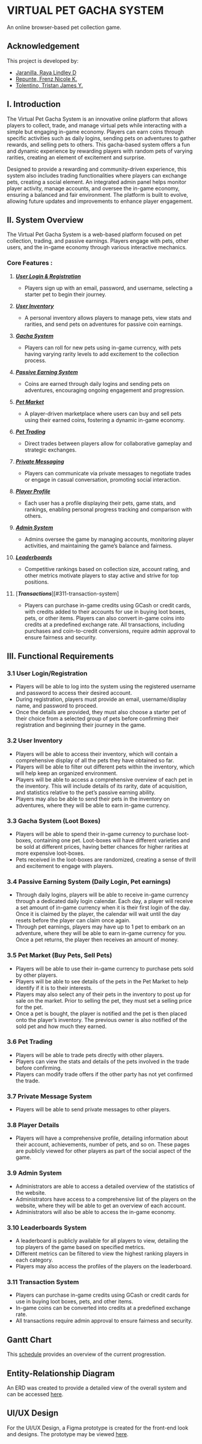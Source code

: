 # VIRTUAL PET GACHA SYSTEM
An online browser-based pet collection game.

## Acknowledgement
This project is developed by:
- [Jaranilla, Raya Lindley D](https://github.com/rayalindley)
- [Repunte, Frenz Nicole K.](https://github.com/chimaryder)
- [Tolentino, Tristan James Y.](https://github.com/tr-ggr)

## I. Introduction

<p>
The Virtual Pet Gacha System is an innovative online platform that allows players to collect, trade, and manage virtual pets while interacting with a simple but engaging in-game economy. Players can earn coins through specific activities such as daily logins, sending pets on adventures to gather rewards, and selling pets to others. This gacha-based system offers a fun and dynamic experience by rewarding players with random pets of varying rarities, creating an element of excitement and surprise.
</p>

<p>
Designed to provide a rewarding and community-driven experience, this system also includes trading functionalities where players can exchange pets, creating a social element. An integrated admin panel helps monitor player activity, manage accounts, and oversee the in-game economy, ensuring a balanced and fair environment. The platform is built to evolve, allowing future updates and improvements to enhance player engagement.
</p>

## II. System Overview
The Virtual Pet Gacha System is a web-based platform focused on pet collection, trading, and passive earnings. Players engage with pets, other users, and the in-game economy through various interactive mechanics.

### Core Features :
1. [***User Login & Registration***](#31-user-loginregistration)
    - Players sign up with an email, password, and username, selecting a starter pet to begin their journey.
      
2. [***User Inventory***](#32-user-inventory)
    - A personal inventory allows players to manage pets, view stats and rarities, and send pets on adventures for passive coin earnings.
      
3. [***Gacha System***](#33-gacha-system-loot-boxes)
    - Players can roll for new pets using in-game currency, with pets having varying rarity levels to add excitement to the collection process.
      
4. [***Passive Earning System***](#34-passive-earning-system-daily-login-pet-earnings)
    - Coins are earned through daily logins and sending pets on adventures, encouraging ongoing engagement and progression.
      
5. [***Pet Market***](#35-pet-market-buy-pets-sell-pets)
    - A player-driven marketplace where users can buy and sell pets using their earned coins, fostering a dynamic in-game economy.
      
6. [***Pet Trading***](#36-pet-trading)
    - Direct trades between players allow for collaborative gameplay and strategic exchanges.
      
7. [***Private Messaging***](#37-private-message-system)
    - Players can communicate via private messages to negotiate trades or engage in casual conversation, promoting social interaction.
      
8. [***Player Profile***](#38-player-details)
    - Each user has a profile displaying their pets, game stats, and rankings, enabling personal progress tracking and comparison with others.
      
9. [***Admin System***](#39-admin-system)
    - Admins oversee the game by managing accounts, monitoring player activities, and maintaining the game’s balance and fairness.
      
10. [***Leaderboards***](#310-leaderboards-system)
    - Competitive rankings based on collection size, account rating, and other metrics motivate players to stay active and strive for top positions.
   
11. [***Transactions***][#311-transaction-system]
    - Players can purchase in-game credits using GCash or credit cards, with credits added to their accounts for use in buying loot boxes, pets, or other items. Players can also convert in-game coins into credits at a predefined exchange rate. All transactions, including purchases and coin-to-credit conversions, require admin approval to ensure fairness and security.
      

## III. Functional Requirements

### 3.1 User Login/Registration
- Players will be able to log into the system using the registered username and password to access their desired account.
- During registration, players must provide an email, username/display name, and password to proceed.
- Once the details are provided, they must also choose a starter pet of their choice from a selected group of pets before confirming their registration and beginning their journey in the game.
	
### 3.2 User Inventory
- Players will be able to access their inventory, which will contain a comprehensive display of all the pets they have obtained so far.
- Players will be able to filter out different pets within the inventory, which will help keep an organized environment.
- Players will be able to access a comprehensive overview of each pet in the inventory. This will include details of its rarity, date of acquisition, and statistics relative to the pet’s passive earning ability. 
- Players may also be able to send their pets in the inventory on adventures, where they will be able to earn in-game currency.

### 3.3 Gacha System (Loot Boxes)
- Players will be able to spend their in-game currency to purchase loot-boxes, containing one pet. Loot-boxes will have different varieties and be sold at different prices, having better chances for higher rarities at more expensive loot-boxes.
- Pets received in the loot-boxes are randomized, creating a sense of thrill and excitement to engage with players.

### 3.4 Passive Earning System (Daily Login, Pet earnings)
- Through daily logins, players will be able to receive in-game currency through a dedicated daily login calendar. Each day, a player will receive a set amount of in-game currency when it is their first login of the day. Once it is claimed by the player, the calendar will wait until the day resets before the player can claim once again.
- Through pet earnings, players may have up to 1 pet to embark on an adventure, where they will be able to earn in-game currency for you. Once a pet returns, the player then receives an amount of money.

### 3.5 Pet Market (Buy Pets, Sell Pets)
- Players will be able to use their in-game currency to purchase pets sold by other players.
- Players will be able to see details of the pets in the Pet Market to help identify if it is to their interests.
- Players may also select any of their pets in the inventory to post up for sale on the market. Prior to selling the pet, they must set a selling price for the pet. 
- Once a pet is bought, the player is notified and the pet is then placed onto the player’s inventory. The previous owner is also notified of the sold pet and how much they earned.

### 3.6 Pet Trading 
- Players will be able to trade pets directly with other players.
- Players can view the stats and details of the pets involved in the trade before confirming.
- Players can modify trade offers if the other party has not yet confirmed the trade.

### 3.7 Private Message System
- Players will be able to send private messages to other players.

### 3.8 Player Details
- Players will have a comprehensive profile, detailing information about their account, achievements, number of pets, and so on. These pages are publicly viewed for other players as part of the social aspect of the game.

### 3.9 Admin System
- Administrators are able to access a detailed overview of the statistics of the website.
- Administrators have access to a comprehensive list of the players on the website, where they will be able to get an overview of each account.
- Administrators will also be able to access the in-game economy.

### 3.10 Leaderboards System
- A leaderboard is publicly available for all players to view, detailing the top players of the game based on specified metrics.
- Different metrics can be filtered to view the highest ranking players in each category.
- Players may also access the profiles of the players on the leaderboard.

### 3.11 Transaction System
- Players can purchase in-game credits using GCash or credit cards for use in buying loot boxes, pets, and other items.
- In-game coins can be converted into credits at a predefined exchange rate.
- All transactions require admin approval to ensure fairness and security.


## Gantt Chart
This [schedule](https://docs.google.com/spreadsheets/d/10EgdiFDvY9PW2FYRtMHRvjye-9VKEqpmKCjDwOKF2nM/edit?gid=0#gid=0) provides an overview of the current progresstion.

## Entity-Relationship Diagram
An ERD was created to provide a detailed view of the overall system and can be accessed [here](https://lucid.app/lucidchart/0b5696ba-bf63-4d6c-9b50-a795c8234b2b/edit?viewport_loc=-249%2C-312%2C2203%2C1232%2C0_0&invitationId=inv_f51c3796-4ad0-492b-8f7b-1102a56841d5).

## UI/UX Design
For the UI/UX Design, a Figma prototype is created for the front-end look and designs. The prototype may be viewed [here](https://www.figma.com/design/vQKsqUQOxchb6GPNoWicFK/VIRTUALPETGACHA_UIUX?node-id=4-2&t=6aZCUssDNrX79zfu-1).
